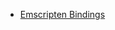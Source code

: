 - [Emscripten Bindings](https://emscripten.org/docs/porting/connecting_cpp_and_javascript/embind.html)
